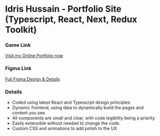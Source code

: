 # Idris Hussain - Portfolio Site (Typescript, React, Next, Redux Toolkit)

### Game Link

[Visit my Online Portfolio now](https://www.idrishussain.com/)

### Figma Link

[Full Figma Design & Details](https://www.figma.com/design/zqdXNMmxntleoac3tZjtGp/Portfolio?node-id=5-473&t=dFdi4awbMKkzW5wd-1)

### Details

- Coded using latest React and Typescript design principles
- Dynamic frontend, using data to dynamically build the pages and content you see.
- All components are small and clear, with code legibility being a priority
- Easily extensible without needed to change the code.
- Custom CSS and animations to add polish to the UX
